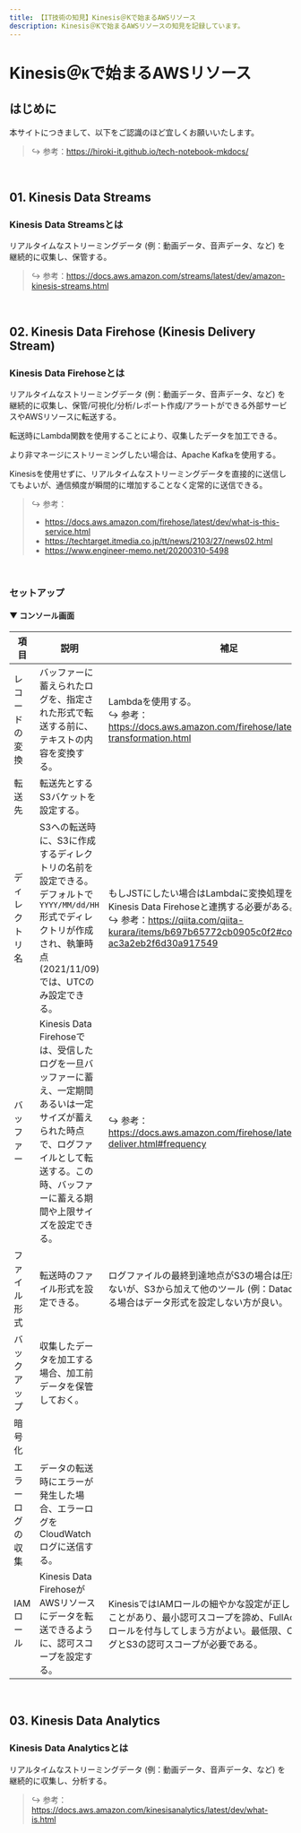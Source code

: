 ```yaml
---
title: 【IT技術の知見】Kinesis＠Kで始まるAWSリソース
description: Kinesis＠Kで始まるAWSリソースの知見を記録しています。
---
```


# Kinesis＠```K```で始まるAWSリソース

## はじめに

本サイトにつきまして、以下をご認識のほど宜しくお願いいたします。



> ↪️ 参考：https://hiroki-it.github.io/tech-notebook-mkdocs/

<br>

## 01. Kinesis Data Streams

### Kinesis Data Streamsとは

リアルタイムなストリーミングデータ (例：動画データ、音声データ、など) を継続的に収集し、保管する。



> ↪️ 参考：https://docs.aws.amazon.com/streams/latest/dev/amazon-kinesis-streams.html

<br>

## 02. Kinesis Data Firehose (Kinesis Delivery Stream) 

### Kinesis Data Firehoseとは

リアルタイムなストリーミングデータ (例：動画データ、音声データ、など) を継続的に収集し、保管/可視化/分析/レポート作成/アラートができる外部サービスやAWSリソースに転送する。

転送時にLambda関数を使用することにより、収集したデータを加工できる。

より非マネージにストリーミングしたい場合は、Apache Kafkaを使用する。

Kinesisを使用せずに、リアルタイムなストリーミングデータを直接的に送信してもよいが、通信頻度が瞬間的に増加することなく定常的に送信できる。



> ↪️ 参考：
>
> - https://docs.aws.amazon.com/firehose/latest/dev/what-is-this-service.html
> - https://techtarget.itmedia.co.jp/tt/news/2103/27/news02.html
> - https://www.engineer-memo.net/20200310-5498

<br>

### セットアップ

#### ▼ コンソール画面

| 項目       | 説明                                                                                                                                | 補足                                                                                                                                                                       |
|------------|-------------------------------------------------------------------------------------------------------------------------------------|----------------------------------------------------------------------------------------------------------------------------------------------------------------------------|
| レコードの変換  | バッファーに蓄えられたログを、指定された形式で転送する前に、テキストの内容を変換する。                                                                             | Lambdaを使用する。<br>↪️ 参考：https://docs.aws.amazon.com/firehose/latest/dev/data-transformation.html                                                                         |
| 転送先     | 転送先とするS3バケットを設定する。                                                                                                             |                                                                                                                                                                            |
| ディレクトリ名   | S3への転送時に、S3に作成するディレクトリの名前を設定できる。デフォルトで```YYYY/MM/dd/HH```形式でディレクトリが作成され、執筆時点 (2021/11/09) では、UTCのみ設定できる。         | もしJSTにしたい場合はLambdaに変換処理を実装し、Kinesis Data Firehoseと連携する必要がある。<br>↪️ 参考：https://qiita.com/qiita-kurara/items/b697b65772cb0905c0f2#comment-ac3a2eb2f6d30a917549 |
| バッファー      | Kinesis Data Firehoseでは、受信したログを一旦バッファーに蓄え、一定期間あるいは一定サイズが蓄えられた時点で、ログファイルとして転送する。この時、バッファーに蓄える期間や上限サイズを設定できる。 | ↪️ 参考：https://docs.aws.amazon.com/firehose/latest/dev/basic-deliver.html#frequency                                                                                       |
| ファイル形式   | 転送時のファイル形式を設定できる。                                                                                                            | ログファイルの最終到達地点がS3の場合は圧縮形式で問題ないが、S3から加えて他のツール (例：Datadog) に転送する場合はデータ形式を設定しない方が良い。                                                                |
| バックアップ     | 収集したデータを加工する場合、加工前データを保管しておく。                                                                                            |                                                                                                                                                                            |
| 暗号化     |                                                                                                                                     |                                                                                                                                                                            |
| エラーログの収集 | データの転送時にエラーが発生した場合、エラーログをCloudWatchログに送信する。                                                                                |                                                                                                                                                                            |
| IAMロール     | Kinesis Data FirehoseがAWSリソースにデータを転送できるように、認可スコープを設定する。                                                                       | KinesisではIAMロールの細やかな設定が正しく動作しないことがあり、最小認可スコープを諦め、FullAccess権限のロールを付与してしまう方がよい。最低限、CloudWatchログとS3の認可スコープが必要である。                                     |

<br>

## 03. Kinesis Data Analytics

### Kinesis Data Analyticsとは

リアルタイムなストリーミングデータ (例：動画データ、音声データ、など) を継続的に収集し、分析する。



> ↪️ 参考：https://docs.aws.amazon.com/kinesisanalytics/latest/dev/what-is.html

<br>

